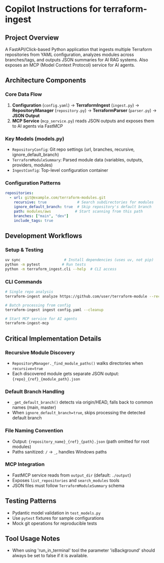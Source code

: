 # Copilot Instructions for terraform-ingest

## Project Overview
A FastAPI/Click-based Python application that ingests multiple Terraform repositories from YAML configuration, analyzes modules across branches/tags, and outputs JSON summaries for AI RAG systems. Also exposes an MCP (Model Context Protocol) service for AI agents.

## Architecture Components

### Core Data Flow
1. **Configuration** (`config.yaml`) → **TerraformIngest** (`ingest.py`) → **RepositoryManager** (`repository.py`) → **TerraformParser** (`parser.py`) → **JSON Output**
2. **MCP Service** (`mcp_service.py`) reads JSON outputs and exposes them to AI agents via FastMCP

### Key Models (models.py)
- `RepositoryConfig`: Git repo settings (url, branches, recursive, ignore_default_branch)  
- `TerraformModuleSummary`: Parsed module data (variables, outputs, providers, modules)
- `IngestConfig`: Top-level configuration container

### Configuration Patterns
```yaml
repositories:
  - url: git@example.com/terraform-modules.git
    recursive: true              # Search subdirectories for modules
    ignore_default_branch: true  # Skip repository's default branch
    path: modules/aws           # Start scanning from this path
    branches: ["main", "dev"]
    include_tags: true
```

## Development Workflows

### Setup & Testing
```bash
uv sync                    # Install dependencies (uses uv, not pip)
python -m pytest          # Run tests
python -m terraform_ingest.cli --help  # CLI access
```

### CLI Commands
```bash
# Single repo analysis
terraform-ingest analyze https://github.com/user/terraform-module --recursive --ignore-default-branch

# Batch processing from config
terraform-ingest ingest config.yaml --cleanup

# Start MCP service for AI agents
terraform-ingest-mcp
```

## Critical Implementation Details

### Recursive Module Discovery
- `RepositoryManager._find_module_paths()` walks directories when `recursive=true`
- Each discovered module gets separate JSON output: `{repo}_{ref}_{module_path}.json`

### Default Branch Handling  
- `_get_default_branch()` detects via origin/HEAD, falls back to common names (main, master)
- When `ignore_default_branch=true`, skips processing the detected default branch

### File Naming Convention
- Output: `{repository_name}_{ref}_{path}.json` (path omitted for root modules)
- Paths sanitized: `/` → `_`, handles Windows paths

### MCP Integration
- FastMCP service reads from `output_dir` (default: `./output`)
- Exposes `list_repositories` and `search_modules` tools
- JSON files must follow `TerraformModuleSummary` schema

## Testing Patterns
- Pydantic model validation in `test_models.py`  
- Use `pytest` fixtures for sample configurations
- Mock git operations for reproducible tests

## Tool Usage Notes
- When using 'run_in_terminal' tool the parameter 'isBackground' should always be set to false if it is available.